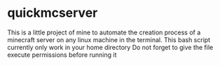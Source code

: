 # quickmcserver
This is a little project of mine to automate the creation process of a minecraft server on any linux machine in the terminal.
This bash script currently only work in your home directory
Do not forget to give the file execute permissions before running it
